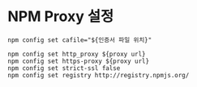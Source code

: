 # NPM Proxy 설정

    npm config set cafile="${인증서 파일 위치}"

    npm config set http_proxy ${proxy url}
    npm config set https-proxy ${proxy url}
    npm config set strict-ssl false
    npm config set registry http://registry.npmjs.org/
